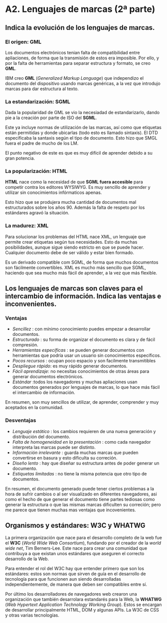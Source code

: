 # A2. Lenguajes de marcas (2ª parte)
## Indica la evolución de los lenguajes de marcas.
### El origen: GML
Los documentos electrónicos tenian falta de compatibilidad entre apliaciones, de forma que la transmisión de estos era imposible. Por ello, y por la falta de herramientas para separar estructura y formato, se creo **GML**.  

IBM creo **GML** (*Generalized Markup Language*) que independizo el documento del dispositivo usando marcas genéricas, a la vez que introdujo marcas para dar estructura al texto.
### La estandarización: SGML
Dada la popularidad de GML se vio la necesiadad de estandarizarlo, dando pie a la creación por parte de ISO del **SGML**.  

Este ya incluye normas de utilización de las marcas, así como que etiquetas están permitidas y donde ubicarlas (todo esto es llamado sintaxis). El DTD especificaba la santaxis según el tipo de documento. Esto hizo que SMGL fuera el padre de mucho de los LM.  

El punto negativo de este es que es muy difícil de aprender debido a su gran potencia. 
### La popularización: HTML
**HTML** nace como la necesidad de que **SGML fuera accesible** para competir contra los editores WYSIWYG. Es muy sencillo de aprender y utilizar sin conocimientos infórmaticos apenas.  

Esto hizo que se produjera mucha cantidad de documentos mal estructurados sobre los años 90. Además la falta de respeto por los estándares agravó la situación. 
### La madurez: XML
Para solucionar los problemas del HTML nace XML, un lenguaje que permite crear etiquetas según tus necesidades. Esto da muchas posibilidades, aunque sigue siendo estricto en que se puede hacer. Cualquier documento debe de ser válido y estar bien formado. 

Es un derivado compatible com SGML, de forma que muchos documentos son fácilmente convertibles. XML es mucho más sencillo que SGML, haciendo que sea mucho más fácil de aprender, a la vez que más flexible. 
## Los lenguajes de marcas son claves para el intercambio de información. Indica las ventajas e inconvenientes.
### Ventajas
- *Sencillez* : con mínimo conocimiento puedes empezar a desarrollar documentos. 
- *Estructurado* : su forma de organizar el documento es clara y de fácil compresión. 
- *Herramientas específicas* : se pueden generar documentos con herramientas que podría usar un usuario sin conocimientos específicos. 
- *Pocos recursos* : ocupan poco espacio y son facilmente transmitibles
- *Despliegue rápido*: es muy rápido generar documentos.
- *Fácil aprendizaje*: no necesitas conocimientos de otras áreas para generar documentos electrónicos. 
- *Estándar* :todos los navegadores y muchas apliaciones usan documentos generados por lenguajes de marcas, lo que hace más fácil el intercambio de información.  

En resumen, son muy sencillos de utilizar, de aprender, comprender y muy aceptados en la comunidad. 

### Desventajas
- *Lenguaje estático* : los cambios requieren de una nueva generación y distribución del documento. 
- *Falta de homogeneidad en la presentación* : como cada navegador interpreta las marcas puede ser distinto. 
- *Información irrelevante* : guarda muchas marcas que pueden convertirse en basura y esto dificulta su correción.
- *Diseño lento* : hay que diseñar su estructura antes de poder generar un documento. 
- *Estiquetas limitadas* : no tiene la misma potencia que otro tipo de documentos.  

En resumen, el documento generado puede tener ciertos problemas a la hora de sufrir cambios o al ser visualizado en diferentes navegadores, asi como el hecho de que generar el documento tiene partes tediosas como generar la estructura o que las mismas marcas dificulten su correción; pero me parece que tienen muchas mas ventajas que incovenientes. 
## Organismos y estándares: W3C y WHATWG
La primera organización que nace para el desarrollo completo de la web fue el **W3C** (*World Wide Web Consortium*), fundando por el creador de la *world wide net*, Tim Berners-Lee. Este nace para crear una comunidad que contribuya a que existan unos estándares que aseguren el correcto desarrollo de la Web.  

Para entender el rol del W3C hay que entender primero que son los estándares: estos son normas que sirven de guía en el desarrollo de tecnología para que funcionen aun siendo desarrolladas independientemente, de manera que deben ser compatibles entre sí.  

Por último los desarrolladores de navegadores web crearon una organización que también desarrolara estandarés para la Web, la **WHATWG** (*Web Hypertext Application Technology Working Group*). Estos se encargan de desarrollar principalmente HTML, DOM y algunas APIs. La W3C de CSS y otras varias tecnologías.  

